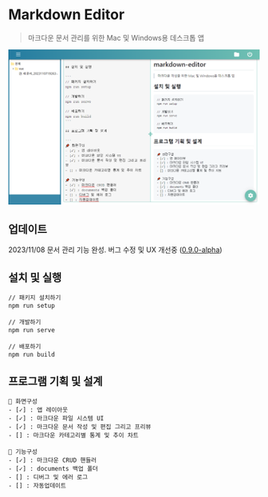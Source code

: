 # Markdown Editor

> 마크다운 문서 관리를 위한 Mac 및 Windows용 데스크톱 앱

![](./screenshot.png)

## 업데이트

2023/11/08 문서 관리 기능 완성. 버그 수정 및 UX 개선중 ([0.9.0-alpha](https://github.com/yuu2dev/markdown-editor/releases))

## 설치 및 실행

```
// 패키지 설치하기
npm run setup

// 개발하기
npm run serve

// 배포하기
npm run build
```

## 프로그램 기획 및 설계

```
📌 화면구성
- [✓] : 앱 레이아웃
- [✓] : 마크다운 파일 시스템 UI
- [✓] : 마크다운 문서 작성 및 편집 그리고 프리뷰
- [] : 마크다운 카테고리별 통계 및 추이 차트

📌 기능구성
- [✓] : 마크다운 CRUD 핸들러
- [✓] : documents 백업 폴더
- [] : 디버그 및 에러 로그
- [] : 자동업데이트
```
